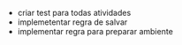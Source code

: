 - criar test para todas atividades
- implemetentar regra de salvar
- implementar regra para preparar ambiente
